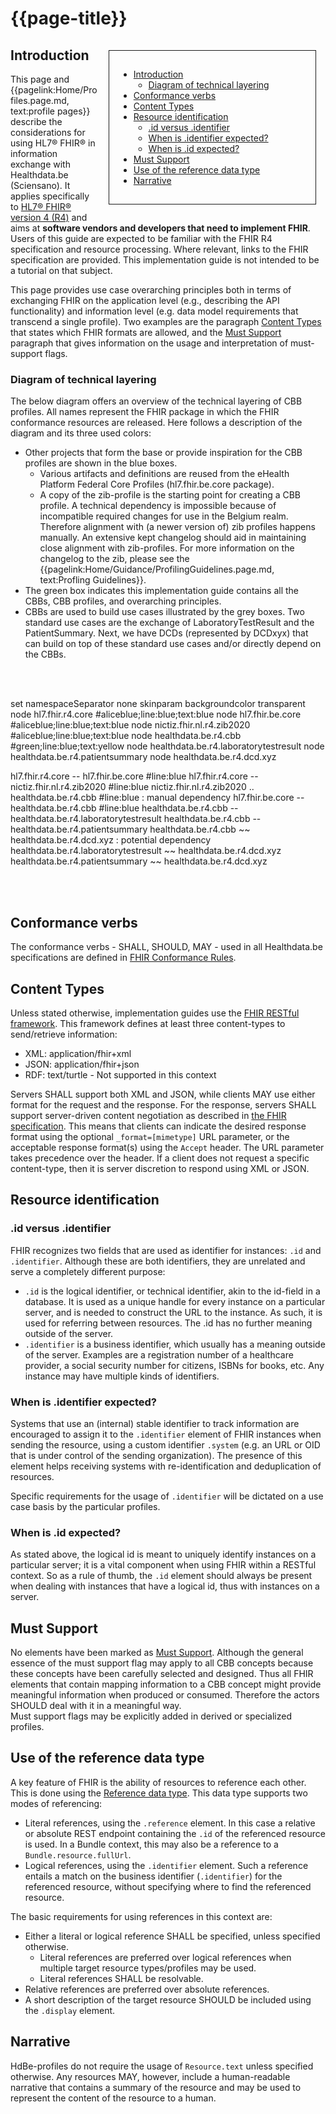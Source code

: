 # {{page-title}}

<div style="float:right;border:1px;border-style:solid;padding:15px;margin:15px;width:300px;">

* [Introduction](#introduction)
    * [Diagram of technical layering](#diagram)
* [Conformance verbs](conformance-verbs)
* [Content Types](#contact-types) 
* [Resource identification](#resource-identification)
    * [.id versus .identifier](#id-vs-identifier)
    * [When is .identifier expected?](#when-is-identifier-expected)
    * [When is .id expected?](#when-is-id-expected)
* [Must Support](#must-support)
* [Use of the reference data type](#reference-data-type)
* [Narrative](#narrative)

</div>

## Introduction <a name="introduction"></a>

This page and {{pagelink:Home/Profiles.page.md, text:profile pages}} describe the considerations for using HL7® FHIR® in information exchange with Healthdata.be (Sciensano). It applies specifically to [HL7® FHIR® version 4 (R4)](https://hl7.org/fhir/R4/) and aims at **software vendors and developers that need to implement FHIR**. Users of this guide are expected to be familiar with the FHIR R4 specification and resource processing. Where relevant, links to the FHIR specification are provided. This implementation guide is not intended to be a tutorial on that subject.

This page provides use case overarching principles both in terms of exchanging FHIR on the application level (e.g., describing the API functionality) and information level (e.g. data model requirements that transcend
a single profile). Two examples are the paragraph [Content Types](#contact-types) that states which FHIR formats are allowed, and the [Must Support](#must-support) paragraph that gives information on the usage and interpretation of must-support flags.

### Diagram of technical layering <a name="diagram"></a>

The below diagram offers an overview of the technical layering of CBB profiles. All names represent the FHIR package in which the FHIR conformance resources are released. Here follows a description of the diagram and its three used colors:
- Other projects that form the base or provide inspiration for the CBB profiles are shown in the blue boxes. 
	- Various artifacts and definitions are reused from the eHealth Platform Federal Core Profiles (hl7.fhir.be.core package). 
	- A copy of the zib-profile is the starting point for creating a CBB profile. A technical dependency is impossible because of incompatible required changes for use in the Belgium realm. Therefore alignment with (a newer version of) zib profiles happens manually. An extensive kept changelog should aid in maintaining close alignment with zib-profiles. For more information on the changelog to the zib, please see the {{pagelink:Home/Guidance/ProfilingGuidelines.page.md, text:Profling Guidelines}}.  
- The green box indicates this implementation guide contains all the CBBs, CBB profiles, and overarching principles.
- CBBs are used to build use cases illustrated by the grey boxes. Two standard use cases are the exchange of LaboratoryTestResult and the PatientSummary. Next, we have DCDs (represented by DCDxyx) that can build on top of these standard use cases and/or directly depend on the CBBs. 

<br/><br/>

<plantuml>
set namespaceSeparator none
skinparam backgroundcolor transparent
node hl7.fhir.r4.core                       #aliceblue;line:blue;text:blue
node hl7.fhir.be.core                       #aliceblue;line:blue;text:blue
node nictiz.fhir.nl.r4.zib2020              #aliceblue;line:blue;text:blue
node healthdata.be.r4.cbb                   #green;line:blue;text:yellow
node healthdata.be.r4.laboratorytestresult
node healthdata.be.r4.patientsummary
node healthdata.be.r4.dcd.xyz

hl7.fhir.r4.core -- hl7.fhir.be.core #line:blue
hl7.fhir.r4.core -- nictiz.fhir.nl.r4.zib2020 #line:blue
nictiz.fhir.nl.r4.zib2020 .. healthdata.be.r4.cbb #line:blue : manual dependency 
hl7.fhir.be.core -- healthdata.be.r4.cbb #line:blue
healthdata.be.r4.cbb -- healthdata.be.r4.laboratorytestresult
healthdata.be.r4.cbb -- healthdata.be.r4.patientsummary
healthdata.be.r4.cbb ~~ healthdata.be.r4.dcd.xyz : potential dependency
healthdata.be.r4.laboratorytestresult ~~ healthdata.be.r4.dcd.xyz  
healthdata.be.r4.patientsummary ~~ healthdata.be.r4.dcd.xyz 
</plantuml>

<br/><br/>

## Conformance verbs <a name="conformance-verbs"></a>
The conformance verbs - SHALL, SHOULD, MAY - used in all Healthdata.be specifications are defined in [FHIR Conformance Rules](http://hl7.org/fhir/R4/conformance-rules.html#conflang).

## Content Types <a name="contact-types"></a>
Unless stated otherwise, implementation guides use the [FHIR RESTful framework](https://hl7.org/fhir/R4/http.html#mime-type). This framework defines at least three content-types to send/retrieve information:

- XML: application/fhir+xml
- JSON: application/fhir+json
- RDF: text/turtle - Not supported in this context

Servers SHALL support both XML and JSON, while clients MAY use either format for the request and the response. For the response, servers SHALL support server-driven content negotiation as described in [the FHIR specification](https://www.hl7.org/fhir/r4/http.html#mime-type). This means that clients can indicate the desired response format using the optional `_format=[mimetype]` URL parameter, or the acceptable response format(s) using the `Accept` header. The URL parameter takes precedence over the header. If a client does not request a specific content-type, then it is server discretion to respond using XML or JSON.

## Resource identification <a name="resource-identification"></a>
### .id versus .identifier <a name="id-vs-identifier"></a>
FHIR recognizes two fields that are used as identifier for instances: `.id` and `.identifier`. Although these are both identifiers, they are unrelated and serve a completely different purpose:

- `.id` is the logical identifier, or technical identifier, akin to the id-field in a database. It is used as a unique handle for every instance on a particular server, and is needed to construct the URL to the instance. As such, it is used for referring between resources. The .id has no further meaning outside of the server.
- `.identifier` is a business identifier, which usually has a meaning outside of the server. Examples are a registration number of a healthcare provider, a social security number for citizens, ISBNs for books, etc. Any instance may have multiple kinds of identifiers.

### When is .identifier expected? <a name="when-is-identifier-expected"></a>
Systems that use an (internal) stable identifier to track information are encouraged to assign it to the `.identifier` element of FHIR instances when sending the resource, using a custom identifier `.system` (e.g. an URL or OID that is under control of the sending organization). The presence of this element helps receiving systems with re-identification and deduplication of resources.

Specific requirements for the usage of `.identifier` will be dictated on a use case basis by the particular profiles.

### When is .id expected? <a name="when-is-id-expected"></a>
As stated above, the logical id is meant to uniquely identify instances on a particular server; it is a vital component when using FHIR within a RESTful context. So as a rule of thumb, the `.id` element should always be present when dealing with instances that have a logical id, thus with instances on a server. 

## Must Support <a name="must-support"></a>
No elements have been marked as [Must Support](https://www.hl7.org/fhir/profiling.html#mustsupport). Although the general essence of the must support flag may apply to all CBB concepts because these concepts have been carefully selected and designed. Thus all FHIR elements that contain mapping information to a CBB concept might provide meaningful information when produced or consumed. Therefore the actors SHOULD deal with it in a meaningful way.  
Must support flags may be explicitly added in derived or specialized profiles.

## Use of the reference data type <a name="reference-data-type"></a>
A key feature of FHIR is the ability of resources to reference each other. This is done using the [Reference data type](https://hl7.org/fhir/R4/references.html#Reference). This data type supports two modes of referencing:

- Literal references, using the `.reference` element. In this case a relative or absolute REST endpoint containing the `.id` of the referenced resource is used. In a Bundle context, this may also be a reference to a `Bundle.resource.fullUrl`.
- Logical references, using the `.identifier` element. Such a reference entails a match on the business identifier (`.identifier`) for the referenced resource, without specifying where to find the referenced resource. 

The basic requirements for using references in this context are:

- Either a literal or logical reference SHALL be specified, unless specified otherwise.
    - Literal references are preferred over logical references when multiple target resource types/profiles may be used.
    - Literal references SHALL be resolvable.
- Relative references are preferred over absolute references.
- A short description of the target resource SHOULD be included using the `.display` element.

## Narrative <a name="narrative"></a>
HdBe-profiles do not require the usage of `Resource.text` unless specified otherwise. Any resources MAY, however, include a human-readable narrative that contains a summary of the resource and may be used to represent the content of the resource to a human.